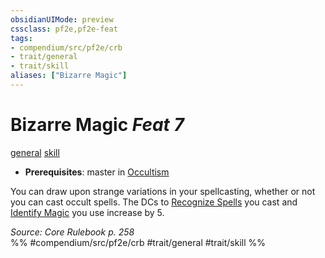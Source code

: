 ```yaml
---
obsidianUIMode: preview
cssclass: pf2e,pf2e-feat
tags:
- compendium/src/pf2e/crb
- trait/general
- trait/skill
aliases: ["Bizarre Magic"]
---
```

# Bizarre Magic  *Feat 7*  
[general](/rules/traits/general.md)  [skill](/rules/traits/skill.md)  

- **Prerequisites**: master in [Occultism](/compendium/skills.md#Occultism)

You can draw upon strange variations in your spellcasting, whether or not you can cast occult spells. The DCs to [Recognize Spells](/compendium/feats/recognize-spell.md) you cast and [Identify Magic](/rules/actions/identify-magic.md) you use increase by 5.

*Source: Core Rulebook p. 258*  
%% #compendium/src/pf2e/crb #trait/general #trait/skill %%